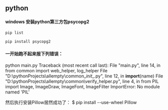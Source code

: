 ## python

#### windows 安装python第三方包psycopg2
```js
pip list
```

```js
pip install psycopg2
```

#### 一开始跑不起来报下列错误：
 python main.py
Traceback (most recent call last):
  File "main.py", line 14, in <module>
    from common import web_helper, log_helper
  File "D:\pythonProjects\allempty\common\__init__.py", line 12, in <module>
    __import__(name)
  File "D:\pythonProjects\allempty\common\verify_helper.py", line 4, in <module>
    from PIL import Image, ImageDraw, ImageFont, ImageFilter
ImportError: No module named 'PIL'

然后执行安装Pillow居然成功了：
$ pip install --use-wheel Pillow
